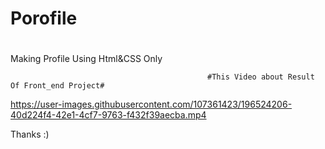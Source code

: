 # <h1>Porofile<h1>
Making Profile Using Html&CSS Only

                                                #This Video about Result Of Front_end Project#  
  
https://user-images.githubusercontent.com/107361423/196524206-40d224f4-42e1-4cf7-9763-f432f39aecba.mp4

<p>Thanks :)<p>
